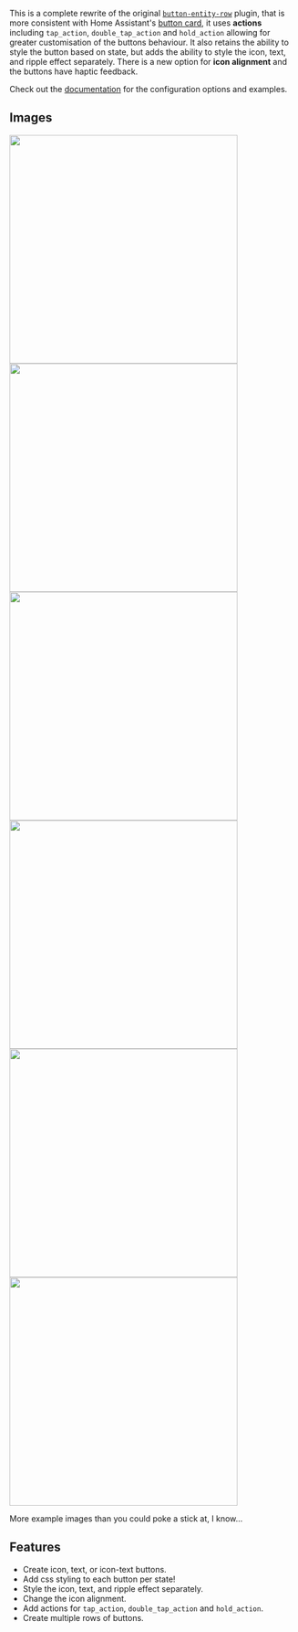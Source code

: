 This is a complete rewrite of the original [`button-entity-row`](https://github.com/custom-cards/button-entity-row) plugin, that is more consistent with Home Assistant's [button card](https://www.home-assistant.io/lovelace/button/), it uses **actions** including `tap_action`, `double_tap_action` and `hold_action` allowing for greater customisation of the buttons behaviour. It also retains the ability to style the button based on state, but adds the ability to style the icon, text, and ripple effect separately. There is a new option for **icon alignment** and the buttons have haptic feedback.

Check out the [documentation](https://github.com/jcwillox/lovelace-paper-buttons-row) for the configuration options and examples. 

## Images
<img src="https://github.com/jcwillox/lovelace-paper-buttons-row/blob/master/examples/example-5.gif?raw=true" width="400px">
<img src="https://github.com/jcwillox/lovelace-paper-buttons-row/blob/master/examples/example-3.png?raw=true" width="400px">
<img src="https://github.com/jcwillox/lovelace-paper-buttons-row/blob/master/examples/example-1.gif?raw=true" width="400px">
<img src="https://github.com/jcwillox/lovelace-paper-buttons-row/blob/master/examples/example-1-1.gif?raw=true" width="400px">
<img src="https://github.com/jcwillox/lovelace-paper-buttons-row/blob/master/examples/example-4.gif?raw=true" width="400px">
<img src="https://github.com/jcwillox/lovelace-paper-buttons-row/blob/master/examples/example-2.png?raw=true" width="400px">

More example images than you could poke a stick at, I know...

## Features
* Create icon, text, or icon-text buttons.
* Add css styling to each button per state!
* Style the icon, text, and ripple effect separately.
* Change the icon alignment.
* Add actions for `tap_action`, `double_tap_action` and `hold_action`.
* Create multiple rows of buttons.